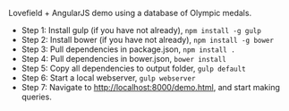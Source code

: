 Lovefield + AngularJS demo using a database of Olympic medals.

* Step 1: Install gulp (if you have not already), ```npm install -g gulp```
* Step 2: Install bower (if you have not already), ```npm install -g bower```
* Step 3: Pull dependencies in package.json, ```npm install .```
* Step 4: Pull dependencies in bower.json, ```bower install```
* Step 5: Copy all dependencies to output folder, ```gulp default```
* Step 6: Start a local webserver, ```gulp webserver```
* Step 7: Navigate to [http://localhost:8000/demo.html](http://localhost:8000/demo.html),
          and start making queries.
